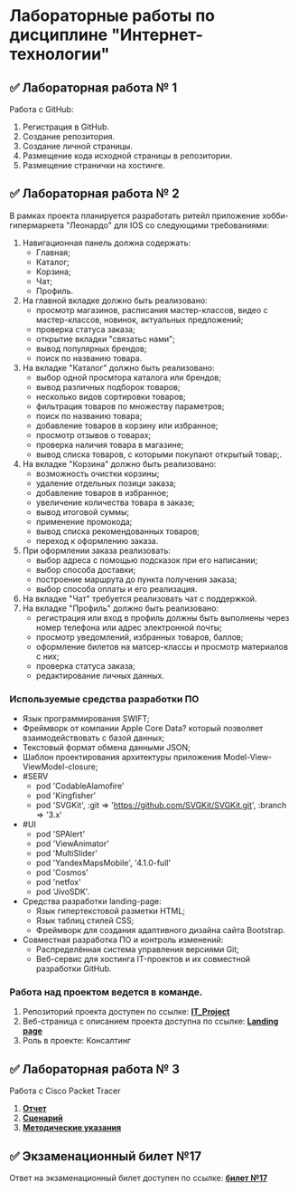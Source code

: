 # Лабораторные работы по дисциплине "Интернет-технологии"

## ✅ Лабораторная работа № 1

Работа с GitHub:

<ol>
<li>Регистрация в GitHub.</li>
<li>Создание репозитория.</li>
<li>Создание личной страницы.</li>
<li>Размещение кода исходной страницы в репозитории.</li>
<li>Размещение странички на хостинге.</li>
</ol>

## ✅ Лабораторная работа № 2

В рамках проекта планируется разработать ритейл приложение хобби-гипермаркета "Леонардо" для IOS со следующими требованиями:

1. Навигационная панель должна содержать:
    - Главная;
    - Каталог;
    - Корзина;
    - Чат;
    - Профиль.
2. На главной вкладке должно быть реализовано:
    - просмотр магазинов, расписания мастер-классов, видео с мастер-классов, новинок, актуальных предложений;
    - проверка статуса заказа;
    - открытие вкладки "связатьс нами";
    - вывод популярных брендов;
    - поиск по названию товара.
3. На вкладке "Каталог" должно быть реализовано:
    - выбор одной просмтора каталога или брендов;
    - вывод различных подборок товаров;
    - несколько видов сортировки товаров;
    - фильтрация товаров по множеству параметров;
    - поиск по названию товара;
    - добавление товаров в корзину или избранное;
    - просмотр отзывов о товарах;
    - проверка наличия товара в магазине;
    - вывод списка товаров, с которыми покупают открытый товар;.
4. На вкладке "Корзина" должно быть реализовано:
    - возможность очистки корзины;
    - удаление отдельных позици заказа;
    - добавление товаров в избранное;
    - увеличение количества товара в заказе;
    - вывод итоговой суммы;
    - применение промокода;
    - вывод списка рекомендованных товаров;
    - переход к оформлению заказа.
5. При оформлении заказа реализовать:
    - выбор адреса с помощью подсказок при его написании;
    - выбор способа доставки;
    - построение маршрута до пункта получения заказа;
    - выбор способа оплаты и его реализация.
6. На вкладке "Чат" требуется реализовать чат с поддержкой.
7. На вкладке "Профиль" должно быть реализовано:
    - регистрация или вход в профиль должны быть выполнены через номер телефона или адрес электронной почты;
    - просмотр уведомлений, избранных товаров, баллов;
    - оформление билетов на матсер-классы и просмотр материалов с них;
    - проверка статуса заказа;
    - редактирование личных данных.

### Используемые средства разработки ПО

- Язык программирования SWIFT;
- Фреймворк от компании Apple Core Data? который позволяет взаимодействовать с базой данных;
- Текстовый формат обмена данными JSON;
- Шаблон проектирования архитектуры приложения Model-View-ViewModel-closure;
- #SERV
    - pod 'CodableAlamofire'
    - pod 'Kingfisher'
    - pod 'SVGKit', :git => 'https://github.com/SVGKit/SVGKit.git', :branch => '3.x'
- #UI
    - pod 'SPAlert'
    - pod 'ViewAnimator'
    - pod 'MultiSlider'
    - pod 'YandexMapsMobile', '4.1.0-full'
    - pod 'Cosmos'
    - pod 'netfox'
    - pod 'JivoSDK'.
- Средства разработки landing-page:
    - Язык гипертекстовой разметки HTML;
    - Язык таблиц стилей CSS;
    - Фреймворк для создания адаптивного дизайна сайта Bootstrap.
- Совместная разработка ПО и контроль изменений:
    - Распределённая система управления версиями Git;
    - Веб-сервис для хостинга IT-проектов и их совместной разработки GitHub.

### Работа над проектом ведется в команде.
1. Репозиторий проекта доступен по ссылке: **[IT_Project](https://github.com/tormaks/leonardo-landing-page)**
2. Веб-страница с описанием проекта доступна по ссылке: **[Landing page](https://tormaks.github.io/leonardo-landing-page/)**
3. Роль в проекте: Консалтинг

## ✅ Лабораторная работа № 3

Работа с Cisco Packet Tracer

1. **[Отчет](https://github.com/Iriskanator/iriskanator.github.io/blob/main/Cisco/IT_LR3_Rozanova_IDM-22-02.pdf)**
2. **[Сценарий](https://github.com/Iriskanator/iriskanator.github.io/blob/main/Cisco/Сценарий%203%20для%20CPT.pka)**
3. **[Методические указания](https://github.com/Iriskanator/iriskanator.github.io/blob/main/Cisco/Методические%20указания%20к%20ЛР3.pdf)**


## ✅ Экзаменационный билет №17

Ответ на экзаменационный билет доступен по ссылке: **[билет №17](https://github.com/stankin/inet-2022/wiki/exam17)**
